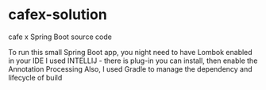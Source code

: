 # cafex-solution
cafe x Spring Boot source code

To run this small Spring Boot app, you night need to have Lombok enabled in your IDE
I used INTELLIJ - there is plug-in you can install, then enable the Annotation Processing
Also, I used Gradle to manage the dependency and lifecycle of build
